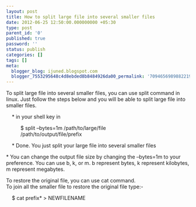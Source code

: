 ```yaml
---
layout: post
title: How to split large file into several smaller files
date: 2012-06-25 12:50:00.000000000 +05:30
type: post
parent_id: '0'
published: true
password: ''
status: publish
categories: []
tags: []
meta:
  blogger_blog: ijuned.blogspot.com
  blogger_7553295648c4d8ebded8b8484926da00_permalink: '709465698988221972'
---
```

<div dir="ltr" style="text-align:left;">To split large file into several smaller files, you can use split command in linux. Just follow the steps below and you will be able to split large file into smaller files.</p>
<p>    * in your <span class="IL_AD" id="IL_AD5">shell<span class="IL_AD_ICON"></span></span> key in</p>
<p>          $ split –bytes=1m /path/to/large/file<br />          /path/to/output/file/prefix </p>
<p>    * Done. You just split your large file into several smaller files</p>
<p>* You can change the <span class="IL_AD" id="IL_AD1">output file<span class="IL_AD_ICON"></span></span> size by changing the –bytes=1m to your preference. You can use b, k, or  m. b represent bytes, k represent kilobytes, m represent megabytes.</p>
<p>To restore the original file, you can use cat command.<br />To join all the smaller file to restore the original <span class="IL_AD" id="IL_AD2">file type<span class="IL_AD_ICON"></span></span>:-</p>
<p>    $ cat prefix* &gt; NEWFILENAME</p></div>
